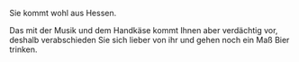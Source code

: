 Sie kommt wohl aus Hessen.

Das mit der Musik und dem Handkäse kommt Ihnen aber verdächtig vor,
deshalb verabschieden Sie sich lieber von ihr und gehen noch ein Maß Bier trinken. 

